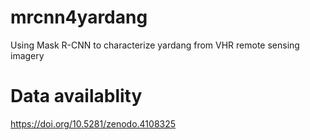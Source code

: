 # mrcnn4yardang
 Using Mask R-CNN to characterize yardang from VHR remote sensing imagery
# Data availablity
https://doi.org/10.5281/zenodo.4108325
